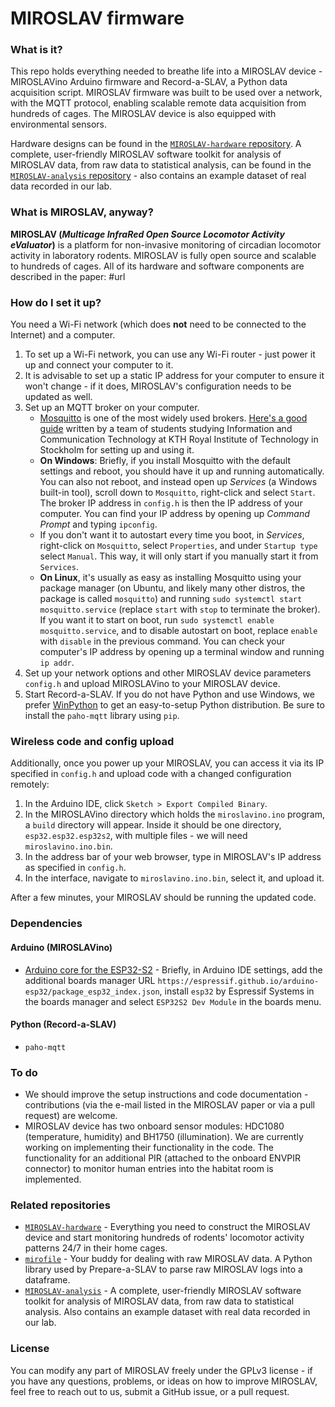 # MIROSLAV firmware

### What is it?

This repo holds everything needed to breathe life into a MIROSLAV device - MIROSLAVino Arduino firmware and Record-a-SLAV, a Python data acquisition script. MIROSLAV firmware was built to be used over a network, with the MQTT protocol, enabling scalable remote data acquisition from hundreds of cages. The MIROSLAV device is also equipped with environmental sensors.

Hardware designs can be found in the [`MIROSLAV-hardware` repository](https://github.com/davorvr/MIROSLAV-hardware). A complete, user-friendly MIROSLAV software toolkit for analysis of MIROSLAV data, from raw data to statistical analysis, can be found in the [`MIROSLAV-analysis` repository](https://github.com/davorvr/MIROSLAV-analysis) - also contains an example dataset of real data recorded in our lab.

### What is MIROSLAV, anyway?

**MIROSLAV (_Multicage InfraRed Open Source Locomotor Activity eValuator_)** is a platform for non-invasive monitoring of circadian locomotor activity in laboratory rodents. MIROSLAV is fully open source and scalable to hundreds of cages. All of its hardware and software components are described in the paper: #url

### How do I set it up?

You need a Wi-Fi network (which does **not** need to be connected to the Internet) and a computer.

1. To set up a Wi-Fi network, you can use any Wi-Fi router - just power it up and connect your computer to it.
2. It is advisable to set up a static IP address for your computer to ensure it won't change - if it does, MIROSLAV's configuration needs to be updated as well.
3. Set up an MQTT broker on your computer.
    * [Mosquitto](https://mosquitto.org/download/) is one of the most widely used brokers. [Here's a good guide](https://team-ethernet.github.io/guides/How%20to%20install%20and%20use%20Mosquitto%20for%20Windows.pdf) written by a team of students studying Information and Communication Technology at KTH Royal Institute of Technology in Stockholm for setting up and using it.
    * **On Windows**: Briefly, if you install Mosquitto with the default settings and reboot, you should have it up and running automatically. You can also not reboot, and instead open up *Services* (a Windows built-in tool), scroll down to `Mosquitto`, right-click and select `Start`. The broker IP address in `config.h` is then the IP address of your computer. You can find your IP address by opening up *Command Prompt* and typing `ipconfig`.
    * If you don't want it to autostart every time you boot, in *Services*, right-click on `Mosquitto`, select `Properties`, and under `Startup type` select `Manual`. This way, it will only start if you manually start it from `Services`.
    * **On Linux**, it's usually as easy as installing Mosquitto using your package manager (on Ubuntu, and likely many other distros, the package is called `mosquitto`) and running `sudo systemctl start mosquitto.service` (replace `start` with `stop` to terminate the broker). If you want it to start on boot, run `sudo systemctl enable mosquitto.service`, and to disable autostart on boot, replace `enable` with `disable` in the previous command. You can check your computer's IP address by opening up a terminal window and running `ip addr`.
5. Set up your network options and other MIROSLAV device parameters `config.h` and upload MIROSLAVino to your MIROSLAV device.
6. Start Record-a-SLAV. If you do not have Python and use Windows, we prefer [WinPython](https://winpython.github.io/) to get an easy-to-setup Python distribution. Be sure to install the `paho-mqtt` library using `pip`.

### Wireless code and config upload

Additionally, once you power up your MIROSLAV, you can access it via its IP specified in `config.h` and upload code with a changed configuration remotely:

1. In the Arduino IDE, click `Sketch > Export Compiled Binary`.
2. In the MIROSLAVino directory which holds the `miroslavino.ino` program, a `build` directory will appear. Inside it should be one directory, `esp32.esp32.esp32s2`, with multiple files - we will need `miroslavino.ino.bin`.
4. In the address bar of your web browser, type in MIROSLAV's IP address as specified in `config.h`.
5. In the interface, navigate to `miroslavino.ino.bin`, select it, and upload it.
 
After a few minutes, your MIROSLAV should be running the updated code.

### Dependencies

#### Arduino (MIROSLAVino)

* [Arduino core for the ESP32-S2](https://github.com/espressif/arduino-esp32) - Briefly, in Arduino IDE settings, add the additional boards manager URL `https://espressif.github.io/arduino-esp32/package_esp32_index.json`, install `esp32` by Espressif Systems in the boards manager and select `ESP32S2 Dev Module` in the boards menu.

#### Python (Record-a-SLAV)

* `paho-mqtt`

### To do

* We should improve the setup instructions and code documentation - contributions (via the e-mail listed in the MIROSLAV paper or via a pull request) are welcome.
* MIROSLAV device has two onboard sensor modules: HDC1080 (temperature, humidity) and BH1750 (illumination). We are currently working on implementing their functionality in the code. The functionality for an additional PIR (attached to the onboard ENVPIR connector) to monitor human entries into the habitat room is implemented.

### Related repositories

* [`MIROSLAV-hardware`](https://github.com/davorvr/MIROSLAV-hardware) - Everything you need to construct the MIROSLAV device and start monitoring hundreds of rodents' locomotor activity patterns 24/7 in their home cages.
* [`mirofile`](https://github.com/davorvr/mirofile) - Your buddy for dealing with raw MIROSLAV data. A Python library used by Prepare-a-SLAV to parse raw MIROSLAV logs into a dataframe.
* [`MIROSLAV-analysis`](https://github.com/davorvr/MIROSLAV-analysis) - A complete, user-friendly MIROSLAV software toolkit for analysis of MIROSLAV data, from raw data to statistical analysis. Also contains an example dataset with real data recorded in our lab.

### License

You can modify any part of MIROSLAV freely under the GPLv3 license - if you have any questions, problems, or ideas on how to improve MIROSLAV, feel free to reach out to us, submit a GitHub issue, or a pull request.
